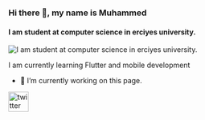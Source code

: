 ### Hi there 👋, my name is Muhammed
#### I am student at computer science in erciyes university.
![I am student at computer science in erciyes university.](https://i.hizliresim.com/cmxwdeb.png)

I am currently learning Flutter and mobile development

- 🔭 I’m currently working on this page. 


[<img src='https://cdn.jsdelivr.net/npm/simple-icons@3.0.1/icons/twitter.svg' alt='twitter' height='40'>](https://twitter.com/hidingt0night)  


